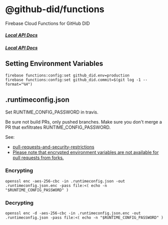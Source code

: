 # @github-did/functions

Firebase Cloud Functions for GitHub DID

##### [Local API Docs](http://localhost:5000/github-did/us-central1/main/docs)
##### [Local API Docs](https://github-did.com/api/docs)


## Setting Environment Variables

```
firebase functions:config:set github_did.env=production
firebase functions:config:set github_did.commit=$(git log -1 --format="%H")
```

## .runtimeconfig.json

Set RUNTIME_CONFIG_PASSWORD in travis.

Be sure not build PRs, only pushed branches. Make sure you don't merge a PR that exfiltrates RUNTIME_CONFIG_PASSWORD.

See:
- [pull-requests-and-security-restrictions](https://docs.travis-ci.com/user/pull-requests/#pull-requests-and-security-restrictions)
- [Please note that encrypted environment variables are not available for pull requests from forks.](https://docs.travis-ci.com/user/encryption-keys/)

### Encrypting 

```
openssl enc -aes-256-cbc -in .runtimeconfig.json -out .runtimeconfig.json.enc -pass file:<( echo -n "$RUNTIME_CONFIG_PASSWORD" )
```

### Decrypting

```
openssl enc -d -aes-256-cbc -in .runtimeconfig.json.enc -out .runtimeconfig.json -pass file:<( echo -n "$RUNTIME_CONFIG_PASSWORD" )
```